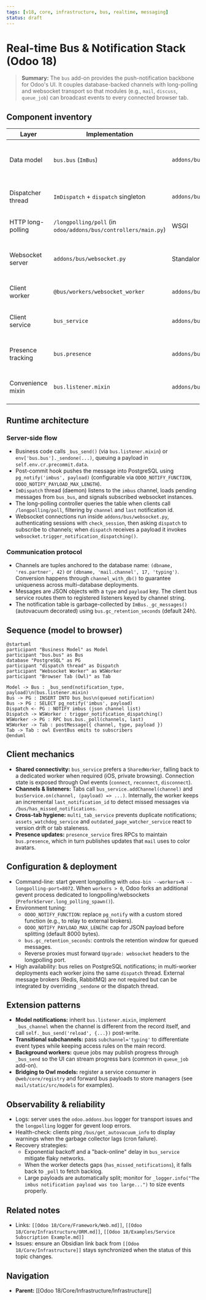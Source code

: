 ```yaml
---
tags: [v18, core, infrastructure, bus, realtime, messaging]
status: draft
---
```

# Real-time Bus & Notification Stack (Odoo 18)

> **Summary:** The `bus` add-on provides the push-notification backbone for Odoo's UI. It couples database-backed channels with long-polling and websocket transport so that modules (e.g., `mail`, `discuss`, `queue_job`) can broadcast events to every connected browser tab.

## Component inventory
| Layer | Implementation | Location | Responsibilities |
|-------|----------------|----------|------------------|
| Data model | `bus.bus` (`ImBus`) | `addons/bus/models/bus.py` | Persists notifications until delivery; handles pre/post-commit hooks and PostgreSQL `NOTIFY` integration. |
| Dispatcher thread | `ImDispatch` + `dispatch` singleton | `addons/bus/models/bus.py` | Listens to `LISTEN imbus` and fans out notifications to subscribed websockets. |
| HTTP long-polling | `/longpolling/poll` (in `odoo/addons/bus/controllers/main.py`) | WSGI | REST fallback for clients that cannot use websockets. |
| Websocket server | `addons/bus/websocket.py` | Standalone gevent app | Manages websocket lifecycle, authentication, and dispatch to tabs; shares `dispatch` with long-polling. |
| Client worker | `@bus/workers/websocket_worker` | `addons/bus/static/src/workers` | SharedWorker coordinating a single websocket per browser. |
| Client service | `bus_service` | `addons/bus/static/src/services/bus_service.js` | Owl service wrapping worker events, reconnect logic, channel subscription API. |
| Presence tracking | `bus.presence` | `addons/bus/models/bus_presence.py` | Maintains user status (online/away/offline), episodes triggered during polls. |
| Convenience mixin | `bus.listener.mixin` | `addons/bus/models/bus_listener_mixin.py` | Simplifies publishing model-scoped notifications (`record._bus_send(...)`). |

## Runtime architecture
### Server-side flow
- Business code calls `_bus_send()` (via `bus.listener.mixin`) or `env['bus.bus']._sendone(...)`, queuing a payload in `self.env.cr.precommit.data`.
- Post-commit hook pushes the message into PostgreSQL using `pg_notify('imbus', payload)` (configurable via `ODOO_NOTIFY_FUNCTION`, `ODOO_NOTIFY_PAYLOAD_MAX_LENGTH`).
- `ImDispatch` thread (daemon) listens to the `imbus` channel, loads pending messages from `bus_bus`, and signals subscribed websocket instances.
- The long-polling controller queries the table when clients call `/longpolling/poll`, filtering by `channel` and `last` notification id.
- Websocket connections run inside `addons/bus/websocket.py`, authenticating sessions with `check_session`, then asking `dispatch` to subscribe to channels; when `dispatch` receives a payload it invokes `websocket.trigger_notification_dispatching()`.

### Communication protocol
- Channels are tuples anchored to the database name: `(dbname, 'res.partner', 42)` or `(dbname, 'mail.channel', 17, 'typing')`. Conversion happens through `channel_with_db()` to guarantee uniqueness across multi-database deployments.
- Messages are JSON objects with a `type` and `payload` key. The client bus service routes them to registered listeners keyed by channel string.
- The notification table is garbage-collected by `ImBus._gc_messages()` (autovacuum decorated) using `bus.gc_retention_seconds` (default 24h).

## Sequence (model to browser)
```plantuml
@startuml
participant "Business Model" as Model
participant "bus.bus" as Bus
database "PostgreSQL" as PG
participant "dispatch thread" as Dispatch
participant "Websocket Worker" as WSWorker
participant "Browser Tab (Owl)" as Tab

Model -> Bus : _bus_send(notification_type, payload)\n(bus.listener.mixin)
Bus -> PG : INSERT INTO bus_bus\n(queued notification)
Bus -> PG : SELECT pg_notify('imbus', payload)
Dispatch <- PG : NOTIFY imbus (json channel list)
Dispatch -> WSWorker : trigger_notification_dispatching()
WSWorker -> PG : RPC bus.bus._poll(channels, last)
WSWorker -> Tab : postMessage({ channel, type, payload })
Tab -> Tab : owl EventBus emits to subscribers
@enduml
```

## Client mechanics
- **Shared connectivity:** `bus_service` prefers a `SharedWorker`, falling back to a dedicated worker when required (iOS, private browsing). Connection state is exposed through Owl events (`connect`, `reconnect`, `disconnect`).
- **Channels & listeners:** Tabs call `bus_service.addChannel(channel)` and `busService.on(channel, (payload) => ...)`. Internally, the worker keeps an incremental `last_notification_id` to detect missed messages via `/bus/has_missed_notifications`.
- **Cross-tab hygiene:** `multi_tab_service` prevents duplicate notifications; `assets_watchdog_service` and `outdated_page_watcher_service` react to version drift or tab staleness.
- **Presence updates:** `presence_service` fires RPCs to maintain `bus.presence`, which in turn publishes updates that `mail` uses to color avatars.

## Configuration & deployment
- Command-line: start gevent longpolling with `odoo-bin --workers=N --longpolling-port=8072`. When `workers > 0`, Odoo forks an additional gevent process dedicated to longpolling/websockets (`PreforkServer.long_polling_spawn()`).
- Environment tuning:
  - `ODOO_NOTIFY_FUNCTION`: replace `pg_notify` with a custom stored function (e.g., to relay to external brokers).
  - `ODOO_NOTIFY_PAYLOAD_MAX_LENGTH`: cap for JSON payload before splitting (default 8000 bytes).
  - `bus.gc_retention_seconds`: controls the retention window for queued messages.
  - Reverse proxies must forward `Upgrade: websocket` headers to the longpolling port.
- High availability: bus relies on PostgreSQL notifications; in multi-worker deployments each worker joins the same `dispatch` thread. External message brokers (Redis, RabbitMQ) are not required but can be integrated by overriding `_sendone` or the dispatch thread.

## Extension patterns
- **Model notifications:** inherit `bus.listener.mixin`, implement `_bus_channel` when the channel is different from the record itself, and call `self._bus_send('reload', {...})` post-write.
- **Transitional subchannels:** pass `subchannel='typing'` to differentiate event types while keeping access rules on the main record.
- **Background workers:** queue jobs may publish progress through `_bus_send` so the UI can stream progress bars (common in `queue_job` add-on).
- **Bridging to Owl models:** register a service consumer in `@web/core/registry` and forward bus payloads to store managers (see `mail/static/src/models` for examples).

## Observability & reliability
- Logs: server uses the `odoo.addons.bus` logger for transport issues and the `longpolling` logger for gevent loop errors.
- Health-check: clients ping `/bus/get_autovacuum_info` to display warnings when the garbage collector lags (cron failure).
- Recovery strategies:
  - Exponential backoff and a "back-online" delay in `bus_service` mitigate flaky networks.
  - When the worker detects gaps (`has_missed_notifications`), it falls back to `_poll` to fetch backlog.
  - Large payloads are automatically split; monitor for `_logger.info("The imbus notification payload was too large...")` to size events properly.

## Related notes
- Links: `[[Odoo 18/Core/Framework/Web.md]]`, `[[Odoo 18/Core/Infrastructure/ORM.md]]`, `[[Odoo 18/Examples/Service Subscription Example.md]]`
- Issues: ensure an Obsidian link back from `[[Odoo 18/Core/Infrastructure]]` stays synchronized when the status of this topic changes.


## Navigation
- **Parent:** [[Odoo 18/Core/Infrastructure/Infrastructure]]
